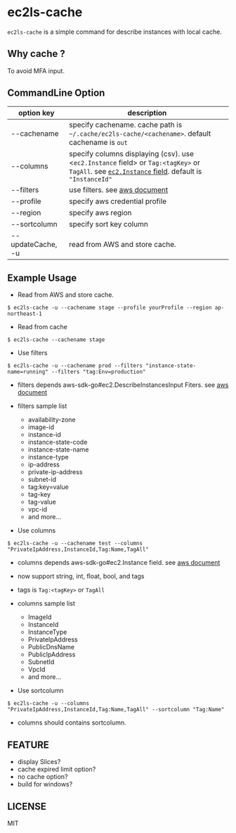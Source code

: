 ec2ls-cache
===
`ec2ls-cache` is a simple command for describe instances with local cache.

Why cache ?
---
To avoid MFA input.

CommandLine Option
---
|option key|description|
|---|---|
|--cachename|specify cachename. cache path is `~/.cache/ec2ls-cache/<cachename>`. default cachename is `out`|
|--columns|specify columns displaying (csv). use <`ec2.Instance` field> or `Tag:<tagKey>` or `TagAll`. see [`ec2.Instance` field](https://docs.aws.amazon.com/sdk-for-go/api/service/ec2/#Instance). default is `"InstanceId"`|
|--filters|use filters. see [aws document](https://docs.aws.amazon.com/sdk-for-go/api/service/ec2/#DescribeInstancesInput)|
|--profile|specify aws credential profile|
|--region|specify aws region|
|--sortcolumn|specify sort key column|
|--updateCache, -u|read from AWS and store cache.|

Example Usage
---
- Read from AWS and store cache.
```
$ ec2ls-cache -u --cachename stage --profile yourProfile --region ap-northeast-1
```

- Read from cache
```
$ ec2ls-cache --cachename stage
```

- Use filters
```
$ ec2ls-cache -u --cachename prod --filters "instance-state-name=running" --filters "tag:Env=production"
```
  - filters depends aws-sdk-go#ec2.DescribeInstancesInput Fiters. see [aws document](https://docs.aws.amazon.com/sdk-for-go/api/service/ec2/#DescribeInstancesInput)
  - filters sample list
    - availability-zone
    - image-id
    - instance-id
    - instance-state-code
    - instance-state-name
    - instance-type
    - ip-address
    - private-ip-address
    - subnet-id
    - tag:key=value
    - tag-key
    - tag-value
    - vpc-id
    - and more...

- Use columns
```
$ ec2ls-cache -u --cachename test --columns "PrivateIpAddress,InstanceId,Tag:Name,TagAll"
```
  - columns depends aws-sdk-go#ec2.Instance field. see [aws document](https://docs.aws.amazon.com/sdk-for-go/api/service/ec2/#Instance)
  - now support string, int, float, bool, and tags
  - tags is `Tag:<tagKey>` or `TagAll`
  - columns sample list
    - ImageId
    - InstanceId
    - InstanceType
    - PrivateIpAddress
    - PublicDnsName
    - PublicIpAddress
    - SubnetId
    - VpcId
    - and more...

- Use sortcolumn
```
$ ec2ls-cache -u --columns "PrivateIpAddress,InstanceId,Tag:Name,TagAll" --sortcolumn "Tag:Name"
```
  - columns should contains sortcolumn.


FEATURE
---
- display Slices?
- cache expired limit option?
- no cache option?
- build for windows?

LICENSE
---
MIT
